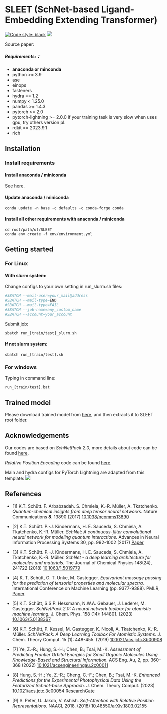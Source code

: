 # SLEET (SchNet-based Ligand-Embedding Extending Transformer)
[![Code style: black](https://img.shields.io/badge/code%20style-black-000000.svg)](https://github.com/python/black)
[![](https://shields.io/badge/-Lightning--Hydra--Template-017F2F?style=flat&logo=github&labelColor=303030)](https://github.com/hobogalaxy/lightning-hydra-template)

Source paper: 


##### Requirements:：

- **anaconda or minconda**
- python >= 3.9
- ase
- einops
- fasteners
- hydra == 1.2
- numpy < 1.25.0
- pandas >= 1.4.3
- pytorch >= 2.0
- pytorch-lightning >= 2.0.0 if your training task is very slow when uses gpu, try others version pl.
- rdkit == 2023.9.1
- rich

## Installation

### Install requirements

#### Install anaconda / miniconda

See [here](https://www.anaconda.com/download/success).

#### Update anaconda / miniconda

```shell
conda update -n base -c defaults -c conda-forge conda
```

#### Install all other requirements with anaconda / miniconda

```shell
cd root/path/of/SLEET
conda env create -f env/environment.yml
```


## Getting started

### For Linux

#### With slurm system:

Change configs to your own setting in run_slurm.sh files:

```sh
#SBATCH --mail-user=your_mail@address
#SBATCH --mail-type=END
#SBATCH --mail-type=FAIL
#SBATCH --job-name=any_custom_name
#SBATCH --account=your_account
```

Submit job:

```shell
sbatch run_[train/test]_slurm.sh
```

#### If not slurm system:

```shell
sbatch run_[train/test].sh
```

### For windows

Typing in command line:

```shell
run_[train/test].bat
```

## Trained model
Please download trained model from [here](https://huggingface.co/MKTMLTeam/SLEET/tree/main), and then extracts it to SLEET root folder.

## Acknowledgements

Our codes are based on *SchNetPack 2.0*, more details about code can be found [here](https://github.com/atomistic-machine-learning/schnetpack).

*Relative Position Encoding* code can be found [here](https://github.com/evelinehong/Transformer_Relative_Position_PyTorch).

Main and hydra configs for PyTorch Lightning are adapted from this template: [![](https://shields.io/badge/-Lightning--Hydra--Template-017F2F?style=flat&logo=github&labelColor=303030)](https://github.com/hobogalaxy/lightning-hydra-template)


## References

* [1] K.T. Schütt. F. Arbabzadah. S. Chmiela, K.-R. Müller, A. Tkatchenko. *Quantum-chemical insights from deep tensor neural networks.* Nature Communications **8**. 13890 (2017) [10.1038/ncomms13890](http://dx.doi.org/10.1038/ncomms13890)

* [2] K.T. Schütt. P.-J. Kindermans, H. E. Sauceda, S. Chmiela, A. Tkatchenko, K.-R. Müller. *SchNet: A continuous-filter convolutional neural network for modeling quantum interactions.*
Advances in Neural Information Processing Systems 30, pp. 992-1002 (2017) [Paper](http://papers.nips.cc/paper/6700-schnet-a-continuous-filter-convolutional-neural-network-for-modeling-quantum-interactions)

* [3] K.T. Schütt. P.-J. Kindermans, H. E. Sauceda, S. Chmiela, A. Tkatchenko, K.-R. Müller. *SchNet - a deep learning architecture for molecules and materials.*
The Journal of Chemical Physics 148(24), 241722 (2018) [10.1063/1.5019779](https://doi.org/10.1063/1.5019779)

* [4] K. T. Schütt, O. T. Unke, M. Gastegger. *Equivariant message passing for the prediction of tensorial properties and molecular spectra.*
International Conference on Machine Learning (pp. 9377-9388). PMLR, [Paper](https://proceedings.mlr.press/v139/schutt21a.html).

* [5] K.T. Schütt, S.S.P. Hessmann, N.W.A. Gebauer, J. Lederer, M. Gastegger. *SchNetPack 2.0: A neural network toolbox for atomistic machine learning.* J. Chem. Phys. 158 (14): 144801. (2023) [10.1063/5.0138367](https://doi.org/10.1063/5.0138367)

* [6] K.T. Schütt, P. Kessel, M. Gastegger, K. Nicoli, A. Tkatchenko, K.-R. Müller. *SchNetPack: A Deep Learning Toolbox For Atomistic Systems.* J. Chem. Theory Comput. 15 (1): 448-455. (2019) [10.1021/acs.jctc.8b00908](http://dx.doi.org/10.1021/acs.jctc.8b00908)

* [7] Ye, Z.-R.; Hung, S.-H.; Chen, B.; Tsai, M.-K. *Assessment of Predicting Frontier Orbital Energies for Small Organic Molecules Using Knowledge-Based and Structural Information.* ACS Eng. Au, 2, pp. 360–368 (2022) [10.1021/acsengineeringau.2c00011](10.1021/acsengineeringau.2c00011)

* [8] Hung, S.-H.; Ye, Z.-R.; Cheng, C.-F.; Chen, B.; Tsai, M.-K. *Enhanced Predictions for the Experimental Photophysical Data Using the Featurized Schnet-base Approach.* J. Chem. Theory Comput. (2023) [10.1021/acs.jctc.3c00054](https://pubs.acs.org/doi/10.1021/acs.jctc.3c00054) [ResearchGate](https://www.researchgate.net/publication/367022743_Enhanced_Predictions_for_the_Experimental_Photophysical_Data_Using_the_Featurized_Schnet-bondstep_Approach)

* [9] S. Peter, U. Jakob, V. Ashish. *Self-Attention with Relative Position Representations.* NAACL 2018. (2018) [10.48550/arXiv.1803.02155](https://doi.org/10.48550/arXiv.1803.02155)
